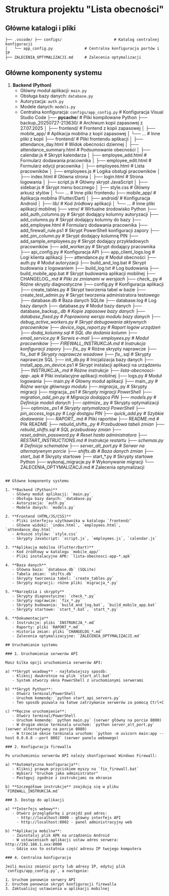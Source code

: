 # Struktura projektu "Lista obecności"

## Główne katalogi i pliki

```
├── .vscode/ ├── configs/                       # Katalog centralnej konfiguracji
│   └── app_config.py              # Centralna konfiguracja portów i IP
├── ZALECENIA_OPTYMALIZACJI.md     # Zalecenia optymalizacji
```

## Główne komponenty systemu

1. **Backend (Python)**
   - Główny moduł aplikacji: `main.py`
   - Obsługa bazy danych: `database.py`
   - Autoryzacja: `auth.py`
   - Modele danych: `models.py`
   - Centralna konfiguracja: `configs/app_config.py`            # Konfiguracja Visual Studio Code
├── __pycache__/                   # Pliki kompilowane Python
├── backup_20250727-213630/        # Archiwum kopii zapasowej z 27.07.2025
│   ├── frontend/                  # Frontend z kopii zapasowej
│   ├── mobile_app/                # Aplikacja mobilna z kopii zapasowej
│   └── ...                        # Inne pliki z kopii
├── frontend/                      # Pliki frontendu aplikacji
│   ├── attendance_day.html        # Widok obecności dziennej
│   ├── attendance_summary.html    # Podsumowanie obecności
│   ├── calendar.js                # Skrypt kalendarza
│   ├── employee_add.html          # Formularz dodawania pracownika
│   ├── employee_edit.html         # Formularz edycji pracownika
│   ├── employees.html             # Lista pracowników
│   ├── employees.js               # Logika obsługi pracowników
│   ├── index.html                 # Główna strona
│   ├── login.html                 # Strona logowania
│   ├── script.js                  # Główny skrypt JavaScript
│   ├── sidebar.js                 # Skrypt menu bocznego
│   ├── style.css                  # Główny arkusz stylów
│   └── ...                        # Inne pliki frontendu
├── mobile_app/                    # Aplikacja mobilna (Flutter/Dart)
│   ├── android/                   # Konfiguracja Android
│   ├── lib/                       # Kod źródłowy aplikacji
│   └── ...                        # Inne pliki aplikacji mobilnej
├── venv/                          # Wirtualne środowisko Python
├── add_auth_columns.py            # Skrypt dodający kolumny autoryzacji
├── add_columns.py                 # Skrypt dodający kolumny do bazy
├── add_employee.html              # Formularz dodawania pracownika
├── add_firewall_rule.ps1          # Skrypt PowerShell konfiguracji zapory
├── add_pin_column.py              # Skrypt dodający kolumnę PIN
├── add_sample_employees.py        # Skrypt dodający przykładowych pracowników
├── add_worker.py                  # Skrypt dodający pracownika
├── api_config.py                  # Konfiguracja API
├── app_client_logs.log            # Logi klienta aplikacji
├── attendance.py                  # Moduł obecności
├── auth.py                        # Moduł autoryzacji
├── build_and_log.bat              # Skrypt budowania z logowaniem
├── build_log.txt                  # Log budowania
├── build_mobile_app.bat           # Skrypt budowania aplikacji mobilnej
├── CHANGELOG_*.md                 # Pliki ze zmianami w wersjach
├── check_*.py                     # Różne skrypty diagnostyczne
├── config.py                      # Konfiguracja aplikacji
├── create_tables.py               # Skrypt tworzenia tabel w bazie
├── create_test_admin.py           # Skrypt tworzenia administratora testowego
├── database.db                    # Baza danych SQLite
├── database.log                   # Log bazy danych
├── database.py                    # Moduł bazy danych
├── database_backup_*.db           # Kopie zapasowe bazy danych
├── database_fixed.py              # Poprawiona wersja modułu bazy danych
├── debug_active_workers.py        # Skrypt debugowania aktywnych pracowników
├── device_logs_report.py          # Raport logów urządzeń
├── dodaj_kolumny.sql              # SQL dla dodania kolumn
├── email_service.py               # Serwis e-mail
├── employees.py                   # Moduł pracowników
├── FIREWALL_INSTRUKCJA.md         # Instrukcja konfiguracji zapory
├── fix_*.py                       # Różne skrypty naprawcze
├── fix_*.bat                      # Skrypty naprawcze wsadowe
├── fix_*.sql                      # Skrypty naprawcze SQL
├── init_db.py                     # Inicjalizacja bazy danych
├── install_app_on_device.ps1      # Skrypt instalacji aplikacji na urządzeniu
├── INSTRUKCJA_*.md                # Różne instrukcje
├── lista-obecnosci-app-*.apk      # Pliki instalacyjne aplikacji mobilnej
├── logs.py                        # Moduł logowania
├── main.py                        # Główny moduł aplikacji
├── main_*.py                      # Różne wersje głównego modułu
├── migracja_*.py                  # Skrypty migracji
├── migracja_*.ps1                 # Skrypty migracji PowerShell
├── migration_add_pin.py           # Migracja dodająca PIN
├── models.py                      # Definicje modeli danych
├── optimize_*.py                  # Skrypty optymalizacji
├── optimize_*.ps1                 # Skrypty optymalizacji PowerShell
├── pin_access_logs.py             # Logi dostępu PIN
├── quick_add.py                   # Szybkie dodawanie
├── RAPORT_*.md                    # Pliki raportów
├── README.md                      # Plik README
├── rebuild_shifts_*.py            # Przebudowa tabeli zmian
├── rebuild_shifts.sql             # SQL przebudowy zmian
├── reset_admin_password.py        # Reset hasła administratora
├── RESTART_INSTRUCTIONS.md        # Instrukcje restartu
├── schemas.py                     # Definicje schematów
├── server_alt_port.py             # Serwer na alternatywnym porcie
├── shifts.db                      # Baza danych zmian
├── start_*.bat                    # Skrypty startowe
├── start_*.py                     # Skrypty startowe Python
├── wykonaj_migracje.py            # Wykonywanie migracji
└── ZALECENIA_OPTYMALIZACJI.md     # Zalecenia optymalizacji
```

## Główne komponenty systemu

1. **Backend (Python)**
   - Główny moduł aplikacji: `main.py`
   - Obsługa bazy danych: `database.py`
   - Autoryzacja: `auth.py`
   - Modele danych: `models.py`

2. **Frontend (HTML/JS/CSS)**
   - Pliki interfejsu użytkownika w katalogu `frontend/`
   - Główne widoki: `index.html`, `employees.html`, `attendance_day.html`
   - Arkusze stylów: `style.css`
   - Skrypty JavaScript: `script.js`, `employees.js`, `calendar.js`

3. **Aplikacja mobilna (Flutter/Dart)**
   - Kod źródłowy w katalogu `mobile_app/`
   - Pliki instalacyjne APK: `lista-obecnosci-app-*.apk`

4. **Baza danych**
   - Główna baza: `database.db` (SQLite)
   - Tabela zmian: `shifts.db`
   - Skrypty tworzenia tabel: `create_tables.py`
   - Skrypty migracji: różne pliki `migracja_*.py`

5. **Narzędzia i skrypty**
   - Skrypty diagnostyczne: `check_*.py`
   - Skrypty naprawcze: `fix_*.py`
   - Skrypty budowania: `build_and_log.bat`, `build_mobile_app.bat`
   - Skrypty startowe: `start_*.bat`, `start_*.py`

6. **Dokumentacja**
   - Instrukcje: pliki `INSTRUKCJA_*.md`
   - Raporty: pliki `RAPORT_*.md`
   - Historia zmian: pliki `CHANGELOG_*.md`
   - Zalecenia optymalizacyjne: `ZALECENIA_OPTYMALIZACJI.md`

## Uruchamianie systemu

### 1. Uruchomienie serwerów API

Masz kilka opcji uruchomienia serwerów API:

a) **Skrypt wsadowy** - najłatwiejszy sposób:
   - Kliknij dwukrotnie na plik `start_all.bat`
   - System otworzy okna PowerShell z uruchomionymi serwerami

b) **Skrypt Python**:
   - Otwórz terminal/PowerShell
   - Uruchom komendę: `python start_api_servers.py`
   - Ten sposób pozwala na łatwe zatrzymanie serwerów za pomocą Ctrl+C

c) **Ręczne uruchomienie**:
   - Otwórz terminal/PowerShell
   - Uruchom komendę: `python main.py` (serwer główny na porcie 8000)
   - W drugim oknie terminala uruchom: `python server_alt_port.py` (serwer alternatywny na porcie 8080)
   - W trzecim oknie terminala uruchom: `python -m uvicorn main:app --host 0.0.0.0 --port 8002` (serwer panelu webowego)

### 2. Konfiguracja firewalla

Po uruchomieniu serwerów API należy skonfigurować Windows Firewall:

a) **Automatyczna konfiguracja**:
   - Kliknij prawym przyciskiem myszy na `fix_firewall.bat`
   - Wybierz "Uruchom jako administrator"
   - Postępuj zgodnie z instrukcjami na ekranie

b) **Szczegółowe instrukcje** znajdują się w pliku `FIREWALL_INSTRUKCJA.md`

### 3. Dostęp do aplikacji

a) **Interfejs webowy**:
   - Otwórz przeglądarkę i przejdź pod adres: 
     - http://localhost:8000 - główny interfejs API
     - http://localhost:8002 - panel administracyjny web

b) **Aplikacja mobilna**:
   - Zainstaluj plik APK na urządzeniu Android
   - W ustawieniach aplikacji ustaw adres serwera: http://192.168.1.xxx:8000
   - Gdzie xxx to ostatnia część adresu IP twojego komputera

### 4. Centralna konfiguracja

Jeśli musisz zmienić porty lub adresy IP, edytuj plik `configs/app_config.py`, a następnie:

1. Uruchom ponownie serwery API
2. Uruchom ponownie skrypt konfiguracji firewalla
3. Zaktualizuj ustawienia w aplikacji mobilnej
